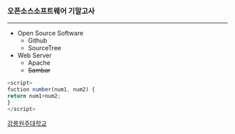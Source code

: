 ### 오픈소스소프트웨어 기말고사
* * *
+ Open Source Software
  + Github
  + SourceTree
+ Web Server
  + Apache
  + ~~Sambar~~

```javascript
<script>
fuction number(num1, num2) {
return num1+num2;
}
</script>
```

[강릉원주대학교](www.gwnu.ac.kr)
